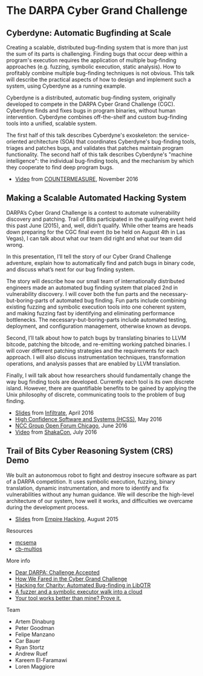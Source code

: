 # The DARPA Cyber Grand Challenge

## Cyberdyne: Automatic Bugfinding at Scale

Creating a scalable, distributed bug-finding system that is more than just the sum of its parts is challenging. Finding bugs that occur deep within a program's execution requires the application of multiple bug-finding approaches (e.g. fuzzing, symbolic execution, static analysis). How to profitably combine multiple bug-finding techniques is not obvious. This talk will describe the practical aspects of how to design and implement such a system, using Cyberdyne as a running example.

Cyberdyne is a distributed, automatic bug-finding system, originally developed to compete in the DARPA Cyber Grand Challenge (CGC). Cyberdyne finds and fixes bugs in program binaries, without human intervention. Cyberdyne combines off-the-shelf and custom bug-finding tools into a unified, scalable system.

The first half of this talk describes Cyberdyne's exoskeleton: the service-oriented architecture (SOA) that coordinates Cyberdyne's bug-finding tools, triages and patches bugs, and validates that patches maintain program functionality. The second half of this talk describes Cyberdyne's "machine intelligence": the individual bug-finding tools, and the mechanism by which they cooperate to find deep program bugs.

* [Video](https://www.youtube.com/watch?v=ugMd3-yea40) from [COUNTERMEASURE](https://www.countermeasure.ca/program-2016/presentations/261-Cyberdyne-Automatic-bug-finding-at-scale), November 2016

## Making a Scalable Automated Hacking System

DARPA’s Cyber Grand Challenge is a contest to automate vulnerability discovery and patching. Trail of Bits participated in the qualifying event held this past June (2015), and, well, didn’t qualify. While other teams are heads down preparing for the CGC final event (to be held on August 4th in Las Vegas), I can talk about what our team did right and what our team did wrong.

In this presentation, I’ll tell the story of our Cyber Grand Challenge adventure, explain how to automatically find and patch bugs in binary code, and discuss what’s next for our bug finding system.

The story will describe how our small team of internationally distributed engineers made an automated bug finding system that placed 2nd in vulnerability discovery. I will cover both the fun parts and the necessary-but-boring-parts of automated bug finding. Fun parts include combining existing fuzzing and symbolic execution tools into one coherent system, and making fuzzing fast by identifying and eliminating performance bottlenecks. The necessary-but-boring-parts include automated testing, deployment, and configuration management, otherwise known as devops.

Second, I’ll talk about how to patch bugs by translating binaries to LLVM bitcode, patching the bitcode, and re-emitting working patched binaries. I will cover different patching strategies and the requirements for each approach. I will also discuss instrumentation techniques, transformation operations, and analysis passes that are enabled by LLVM translation.

Finally, I will talk about how researchers should fundamentally change the way bug finding tools are developed. Currently each tool is its own discrete island. However, there are quantifiable benefits to be gained by applying the Unix philosophy of discrete, communicating tools to the problem of bug finding.

* [Slides](/Cyber%20Grand%20Challenge/Dinaburg_INFILTRATE_2016.pdf) from [Infiltrate](http://infiltratecon.com/archives.html), April 2016
* [High Confidence Software and Systems (HCSS)](http://cps-vo.org/node/25057), May 2016
* [NCC Group Open Forum Chicago](http://www.meetup.com/NCCGroupChicago/events/229972651/), June 2016
* [Video](https://www.youtube.com/watch?v=pOuO5m1ljRI) from [ShakaCon](https://www.shakacon.org/making-a-scalable-automated-hacking-system-by-artem-dinaburg/), July 2016

## Trail of Bits Cyber Reasoning System (CRS) Demo

We built an autonomous robot to fight and destroy insecure software as part of a DARPA competition. It uses symbolic execution, fuzzing, binary translation, dynamic instrumentation, and more to identify and fix vulnerabilities without any human guidance. We will describe the high-level architecture of our system, how well it works, and difficulties we overcame during the development process.

* [Slides](/Cyber%20Grand%20Challenge/cgcempirehacking_wide.pdf) from [Empire Hacking](http://www.meetup.com/Empire-Hacking/events/223128682/), August 2015

Resources

* [mcsema](https://github.com/trailofbits/mcsema)
* [cb-multios](https://github.com/trailofbits/cb-multios)

More info

* [Dear DARPA: Challenge Accepted](http://blog.trailofbits.com/2014/06/03/dear-darpa-challenge-accepted/)
* [How We Fared in the Cyber Grand Challenge](https://blog.trailofbits.com/2015/07/15/how-we-fared-in-the-cyber-grand-challenge/)
* [Hacking for Charity: Automated Bug-finding in LibOTR](http://blog.trailofbits.com/2016/01/13/hacking-for-charity-automated-bug-finding-in-libotr/)
* [A fuzzer and a symbolic executor walk into a cloud](https://blog.trailofbits.com/2016/08/02/engineering-solutions-to-hard-program-analysis-problems/)
* [Your tool works better than mine? Prove it.](https://blog.trailofbits.com/2016/08/01/your-tool-works-better-than-mine-prove-it/)

Team
* Artem Dinaburg
* Peter Goodman
* Felipe Manzano
* Car Bauer
* Ryan Stortz
* Andrew Ruef
* Kareem El-Faramawi
* Loren Maggiore
